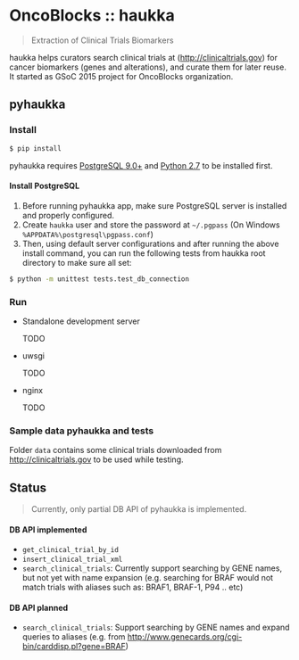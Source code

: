 # OncoBlocks :: haukka

> Extraction of Clinical Trials Biomarkers

haukka helps curators search clinical trials at (http://clinicaltrials.gov) for cancer biomarkers (genes and alterations), and curate them for later reuse. It started as GSoC 2015 project for OncoBlocks organization.

## pyhaukka
### Install

```sh
$ pip install
```
pyhaukka requires [PostgreSQL 9.0+](http://www.postgresql.org/) and [Python 2.7](http://python.org/) to be installed first.

#### Install PostgreSQL
1. Before running pyhaukka app, make sure PostgreSQL server is installed and properly configured.
2. Create `haukka` user and store the password at `~/.pgpass` (On Windows `%APPDATA%\postgresql\pgpass.conf`)
3. Then, using default server configurations and after running the above install command, you can run the following tests from haukka root directory to make sure all set:
```sh
$ python -m unittest tests.test_db_connection
```

### Run
* Standalone development server

    TODO

* uwsgi
    
    TODO

* nginx
    
    TODO

### Sample data pyhaukka and tests

Folder `data` contains some clinical trials downloaded from http://clinicaltrials.gov to be used while testing.

## Status

> Currently, only partial DB API of pyhaukka is implemented.

#### DB API implemented
* `get_clinical_trial_by_id`
* `insert_clinical_trial_xml`
* `search_clinical_trials`: Currently support searching by GENE names, but not yet with name expansion (e.g. searching for BRAF would not match trials with aliases such as: BRAF1, BRAF-1, P94 .. etc)

#### DB API planned
* `search_clinical_trials`: Support searching by GENE names and expand queries to aliases (e.g. from http://www.genecards.org/cgi-bin/carddisp.pl?gene=BRAF)


